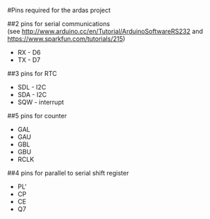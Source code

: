 #Pins required for the ardas project

##2 pins for serial communications  
(see http://www.arduino.cc/en/Tutorial/ArduinoSoftwareRS232 and https://www.sparkfun.com/tutorials/215)  
* RX - D6  
* TX - D7  

##3 pins for RTC
* SDL - I2C
* SDA - I2C
* SQW - interrupt

##5 pins for counter 
* GAL
* GAU
* GBL
* GBU
* RCLK

##4 pins for parallel to serial shift register
* PL'
* CP
* CE
* Q7
